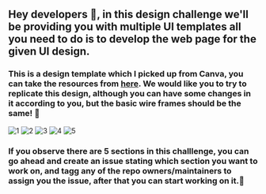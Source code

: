 <h2> Hey developers 👾, in this design challenge we'll be providing you with multiple UI templates all you need to do is to develop the web page for the given UI design. </h2>

<h3>This is a design template which I picked up from Canva, you can take the resources from <a href="https://www.canva.com/design/DAFOLlXijJI/IqBuJ0NwA7cZPmpOWBoK6Q/edit?ui=eyJBIjp7IkIiOnsiQiI6dHJ1ZX19LCJHIjp7IkIiOnRydWV9fQ" >here</a>. We would like you to try to replicate this design, although you can have some changes in it according to you, but the basic wire frames should be the same! 🚀</h3>


![1](https://user-images.githubusercontent.com/73031725/194087382-01d60b42-1aed-45ed-b63f-2dc65bcfc323.png)
![2](https://user-images.githubusercontent.com/73031725/194087410-3b18b310-90aa-413f-971f-508715f85417.png)
![3](https://user-images.githubusercontent.com/73031725/194087456-c82bd8bd-91e2-4b47-9b93-315ba63df5f5.png)
![4](https://user-images.githubusercontent.com/73031725/194087476-116691cd-ae6c-4f0c-b32f-606adab39424.png)
![5](https://user-images.githubusercontent.com/73031725/194087486-02ddfecf-622d-4179-9a76-f90531681d25.png)


<h3> If you observe there are 5 sections in this challlenge, you can go ahead and create an issue stating which section you want to work on, and tagg any of the repo owners/maintainers to assign you the issue, after that you can start working on it.🥂</h3>
